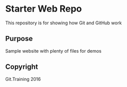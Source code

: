 # Starter Web Repo

This repository is for showing how Git and GitHub work

## Purpose

Sample website with plenty of files for demos

## Copyright

Git.Training 2016